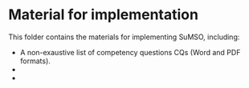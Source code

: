 # Material for implementation

This folder contains the materials for implementing SuMSO, including:

- A non-exaustive list of competency questions CQs (Word and PDF formats).
-
-
